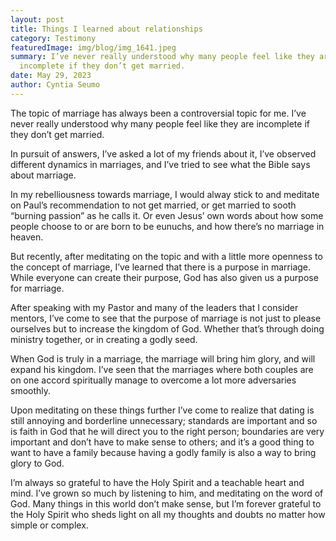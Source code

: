 ```yaml
---
layout: post
title: Things I learned about relationships
category: Testimony
featuredImage: img/blog/img_1641.jpeg
summary: I’ve never really understood why many people feel like they are
  incomplete if they don’t get married.
date: May 29, 2023
author: Cyntia Seumo
---
```

The topic of marriage has always been a controversial topic for me. I’ve never really understood why many people feel like they are incomplete if they don’t get married.

In pursuit of answers, I’ve asked a lot of my friends about it, I’ve observed different dynamics in marriages, and I’ve tried to see what the Bible says about marriage. 

In my rebelliousness towards marriage, I would alway stick to and meditate on Paul’s recommendation to not get married, or get married to sooth “burning passion” as he calls it. Or even Jesus’ own words about how some people choose to or are born to be eunuchs, and how there’s no marriage in heaven. 

But recently, after meditating on the topic and with a little more openness to the concept of marriage, I’ve learned that there is a purpose in marriage. While everyone can create their purpose, God has also given us a purpose for marriage. 

After speaking with my Pastor and many of the leaders that I consider mentors, I’ve come to see that the purpose of marriage is not just to please ourselves but to increase the kingdom of God. Whether that’s through doing ministry together, or in creating a godly seed. 

When God is truly in a marriage, the marriage will bring him glory, and will expand his kingdom. I’ve seen that the marriages where both couples are on one accord spiritually manage to overcome a lot more adversaries smoothly. 

Upon meditating on these things further I’ve come to realize that dating is still annoying and borderline unnecessary; standards are important and so is faith in God that he will direct you to the right person; boundaries are very important and don’t have to make sense to others; and it’s a good thing to want to have a family because having a godly family is also a way to bring glory to God. 

I’m always so grateful to have the Holy Spirit and a teachable heart and mind. I’ve grown so much by listening to him, and meditating on the word of God. Many things in this world don’t make sense, but I’m forever grateful to the Holy Spirit who sheds light on all my thoughts and doubts no matter how simple or complex.